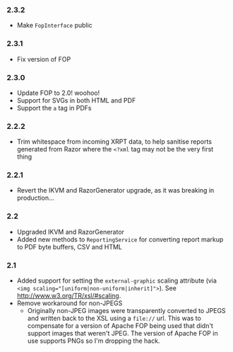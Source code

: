 ### 2.3.2

- Make `FopInterface` public


### 2.3.1

- Fix version of FOP


### 2.3.0

- Update FOP to 2.0! woohoo!
- Support for SVGs in both HTML and PDF
- Support the `a` tag in PDFs

### 2.2.2

- Trim whitespace from incoming XRPT data, to help sanitise reports generated from Razor where the `<?xml` tag may not be the very first thing

### 2.2.1

- Revert the IKVM and RazorGenerator upgrade, as it was breaking in production...

### 2.2

- Upgraded IKVM and RazorGenerator
- Added new methods to `ReportingService` for converting report markup to PDF byte buffers, CSV and HTML

### 2.1

- Added support for setting the `external-graphic` scaling attribute (via `<img scaling="[uniform|non-uniform|inherit]">`). See <http://www.w3.org/TR/xsl/#scaling>.
- Remove workaround for non-JPEGS
	- Originally non-JPEG images were transparently converted to JPEGS and written back to the XSL using a `file://` url. This was to compensate for a version of Apache FOP being used that didn't support images that weren't JPEG. The version of Apache FOP in use supports PNGs so I'm dropping the hack.
